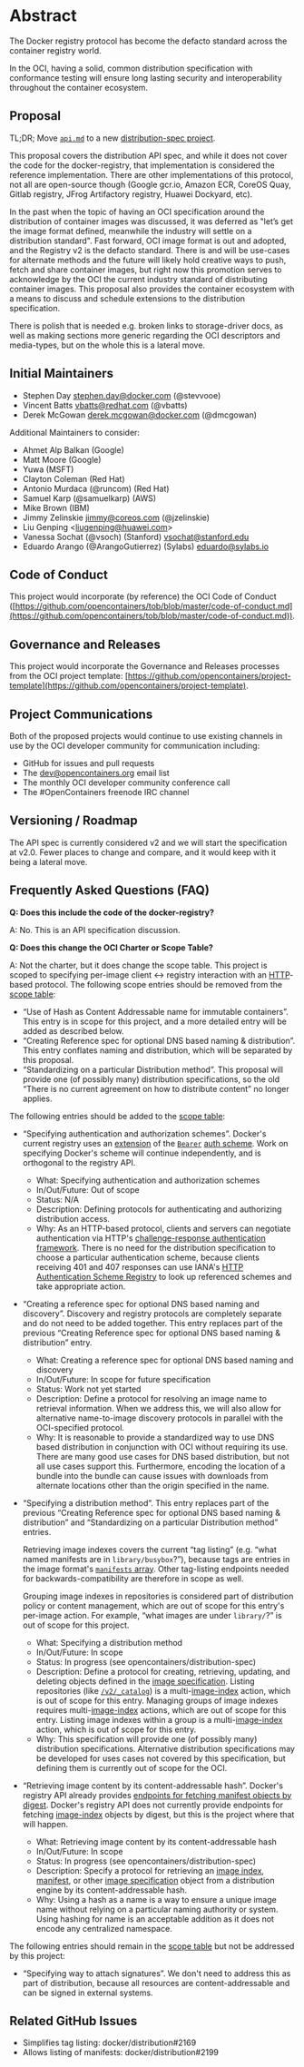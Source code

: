 # Abstract

The Docker registry protocol has become the defacto standard across the container registry world.

In the OCI, having a solid, common distribution specification with conformance testing will ensure long lasting security and interoperability throughout the container ecosystem.

## Proposal

TL;DR; Move [`api.md`][api.md] to a new [distribution-spec project](https://github.com/opencontainers/distribution-spec).

This proposal covers the distribution API spec, and while it does not cover the code for the docker-registry, that implementation is considered the reference implementation. There are other implementations of this protocol, not all are open-source though (Google gcr.io, Amazon ECR, CoreOS Quay, Gitlab registry, JFrog Artifactory registry, Huawei Dockyard, etc).

In the past when the topic of having an OCI specification around the distribution of container images was discussed, it was deferred as "let’s get the image format defined, meanwhile the industry will settle on a distribution standard". Fast forward, OCI image format is out and adopted, and the Registry v2 is the defacto standard. There is and will be use-cases for alternate methods and the future will likely hold creative ways to push, fetch and share container images, but right now this promotion serves to acknowledge by the OCI the current industry standard of distributing container images.
This proposal also provides the container ecosystem with a means to discuss and schedule extensions to the distribution specification.

There is polish that is needed e.g. broken links to storage-driver docs, as well as making sections more generic regarding the OCI descriptors and media-types, but on the whole this is a lateral move.

## Initial Maintainers

* Stephen Day <stephen.day@docker.com> (@stevvooe)
* Vincent Batts <vbatts@redhat.com> (@vbatts)
* Derek McGowan <derek.mcgowan@docker.com> (@dmcgowan)

Additional Maintainers to consider:

* Ahmet Alp Balkan (Google)
* Matt Moore (Google)
* Yuwa (MSFT)
* Clayton Coleman (Red Hat)
* Antonio Murdaca (@runcom) (Red Hat)
* Samuel Karp (@samuelkarp) (AWS)
* Mike Brown (IBM)
* Jimmy Zelinskie jimmy@coreos.com (@jzelinskie)
* Liu Genping <[liugenping@huawei.com](mailto:liugenping@huawei.com)>
* Vanessa Sochat (@vsoch) (Stanford) <vsochat@stanford.edu>
* Eduardo Arango (@ArangoGutierrez) (Sylabs) <eduardo@sylabs.io>

## Code of Conduct

This project would incorporate (by reference) the OCI Code of Conduct ([https://github.com/opencontainers/tob/blob/master/code-of-conduct.md](https://github.com/opencontainers/tob/blob/master/code-of-conduct.md)).

## Governance and Releases

This project would incorporate the Governance and Releases processes from the OCI project template: [https://github.com/opencontainers/project-template](https://github.com/opencontainers/project-template).

## Project Communications

Both of the proposed projects would continue to use existing channels in use by the OCI developer community for communication including:

* GitHub for issues and pull requests
* The dev@opencontainers.org email list
* The monthly OCI developer community conference call
* The #OpenContainers freenode IRC channel

## Versioning / Roadmap

The API spec is currently considered v2 and we will start the specification at v2.0. Fewer places to change and compare, and it would keep with it being a lateral move.

## Frequently Asked Questions (FAQ)

**Q: Does this include the code of the docker-registry?**

A: No. This is an API specification discussion.

**Q: Does this change the OCI Charter or Scope Table?**

A: Not the charter, but it does change the scope table.
This project is scoped to specifying per-image client ↔ registry interaction with an [HTTP][rfc7230]-based protocol.
The following scope entries should be removed from the [scope table][scope]:

* “Use of Hash as Content Addressable name for immutable containers”.
    This entry is in scope for this project, and a more detailed entry will be added as described below.
* “Creating Reference spec for optional DNS based naming & distribution”.
    This entry conflates naming and distribution, which will be separated by this proposal.
* “Standardizing on a particular Distribution method”.
    This proposal will provide one (of possibly many) distribution specifications, so the old “There is no current agreement on how to distribute content” no longer applies.

The following entries should be added to the [scope table][scope]:

* “Specifying authentication and authorization schemes”.
    Docker's current registry uses an [extension][token] of the [`Bearer`][rfc6750] [auth scheme][rfc7235-s2.1].
    Work on specifying Docker's scheme will continue independently, and is orthogonal to the registry API.

    * What: Specifying authentication and authorization schemes
    * In/Out/Future: Out of scope
    * Status: N/A
    * Description: Defining protocols for authenticating and authorizing distribution access.
    * Why: As an HTTP-based protocol, clients and servers can negotiate authentication via HTTP's [challenge-response authentication framework][rfc7235-s2.1].
        There is no need for the distribution specification to choose a particular authentication scheme, because clients receiving 401 and 407 responses can use IANA's [HTTP Authentication Scheme Registry][iana-auth] to look up referenced schemes and take appropriate action.

* “Creating a reference spec for optional DNS based naming and discovery”.
    Discovery and registry protocols are completely separate and do not need to be added together.
    This entry replaces part of the previous “Creating Reference spec for optional DNS based naming & distribution” entry.

    * What: Creating a reference spec for optional DNS based naming and discovery
    * In/Out/Future: In scope for future specification
    * Status: Work not yet started
    * Description: Define a protocol for resolving an image name to retrieval information.
        When we address this, we will also allow for alternative name-to-image discovery protocols in parallel with the OCI-specified protocol.
    * Why: It is reasonable to provide a standardized way to use DNS based distribution in conjunction with OCI without requiring its use.
        There are many good use cases for DNS based distribution, but not all use cases support this.
        Furthermore, encoding the location of a bundle into the bundle can cause issues with downloads from alternate locations other than the origin specified in the name.

* “Specifying a distribution method”.
    This entry replaces part of the previous “Creating Reference spec for optional DNS based naming & distribution” and “Standardizing on a particular Distribution method” entries.

    Retrieving image indexes covers the current “tag listing” (e.g. “what named manifests are in `library/busybox`?”), because tags are entries in the image format's [`manifests` array][manifests].
    Other tag-listing endpoints needed for backwards-compatibility are therefore in scope as well.

    Grouping image indexes in repositories is considered part of distribution policy or content management, which are out of scope for this entry's per-image action.
    For example, “what images are under `library/`?” is out of scope for this project.

    * What: Specifying a distribution method
    * In/Out/Future: In scope
    * Status: In progress (see opencontainers/distribution-spec)
    * Description: Define a protocol for creating, retrieving, updating, and deleting objects defined in the [image specification][image-spec].
        Listing repositories (like [`/v2/_catalog`][catalog]) is a multi-[image-index][] action, which is out of scope for this entry.
        Managing groups of image indexes requires multi-[image-index][] actions, which are out of scope for this entry.
        Listing image indexes within a group is a multi-[image-index][] action, which is out of scope for this entry.
    * Why: This specification will provide one (of possibly many) distribution specifications.
        Alternative distribution specifications may be developed for uses cases not covered by this specification, but defining them is currently out of scope for the OCI.

* “Retrieving image content by its content-addressable hash”.
    Docker's registry API already provides [endpoints for fetching manifest objects by digest][get-manifest].
    Docker's registry API does not currently provide endpoints for fetching [image-index][] objects by digest, but this is the project where that will happen.

    * What: Retrieving image content by its content-addressable hash
    * In/Out/Future: In scope
    * Status: In progress (see opencontainers/distribution-spec)
    * Description: Specify a protocol for retrieving an [image index][image-index], [manifest][], or other [image specification][image-spec] object from a distribution engine by its content-addressable hash.
    * Why: Using a hash as a name is a way to ensure a unique image name without relying on a particular naming authority or system.
        Using hashing for name is an acceptable addition as it does not encode any centralized namespace.

The following entries should remain in the [scope table][scope] but not be addressed by this project:

* “Specifying way to attach signatures”.
    We don't need to address this as part of distribution, because all resources are content-addressable and can be signed in external systems.

## Related GitHub Issues

* Simplifies tag listing: docker/distribution#2169
* Allows listing of manifests: docker/distribution#2199

[api.md]: https://github.com/docker/distribution/blob/5cb406d511b7b9163bff9b6439072e4892e5ae3b/docs/spec/api.md
[catalog]: https://github.com/docker/distribution/blob/5cb406d511b7b9163bff9b6439072e4892e5ae3b/docs/spec/api.md#catalog
[get-manifest]: https://github.com/docker/distribution/blob/5cb406d511b7b9163bff9b6439072e4892e5ae3b/docs/spec/api.md#pulling-an-image-manifest
[iana-auth]: http://www.iana.org/assignments/http-authschemes/http-authschemes.xhtml
[image-spec]: https://github.com/opencontainers/image-spec/
[image-index]: https://github.com/opencontainers/image-spec/blame/v1.0.1/image-index.md
[manifest]: https://github.com/opencontainers/image-spec/blob/v1.0.1/manifest.md
[manifests]: https://github.com/opencontainers/image-spec/blame/v1.0.1/image-index.md#L23
[rfc6750]: https://tools.ietf.org/html/rfc6750
[rfc7230]: https://tools.ietf.org/html/rfc7230
[rfc7235-s2.1]: https://tools.ietf.org/html/rfc7235#section-2.1
[scope]: https://www.opencontainers.org/about/oci-scope-table
[token]: https://github.com/docker/distribution/blob/5cb406d511b7b9163bff9b6439072e4892e5ae3b/docs/spec/auth/token.md

